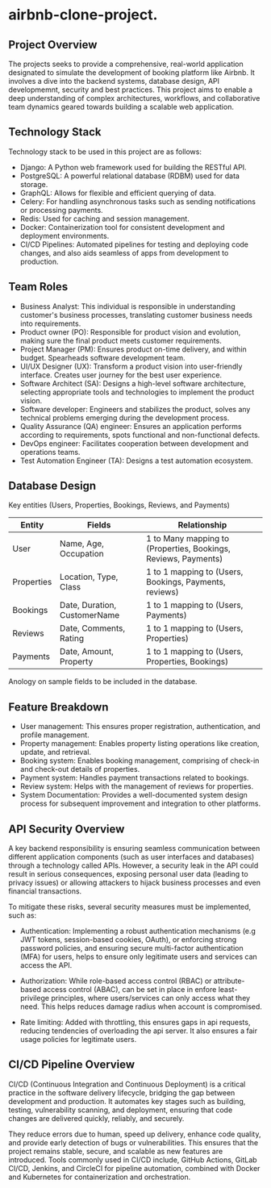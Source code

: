 # airbnb-clone-project.

## Project Overview

The projects seeks to provide a comprehensive, real-world application designated to simulate the development of booking platform like Airbnb. It involves a dive into the backend systems, database design, API developmemnt, security and best practices. This project aims to enable a deep understanding of complex architectures, workflows, and collaborative team dynamics geared towards building a scalable web application.

## Technology Stack

Technology stack to be used in this project are as follows:

- Django: A Python web framework used for building the RESTful API.
- PostgreSQL: A powerful relational database (RDBM) used for data storage.
- GraphQL: Allows for flexible and efficient querying of data.
- Celery: For handling asynchronous tasks such as sending notifications or processing payments.
- Redis: Used for caching and session management.
- Docker: Containerization tool for consistent development and deployment environments.
- CI/CD Pipelines: Automated pipelines for testing and deploying code changes, and also aids seamless of apps from development to production.

## Team Roles

- Business Analyst: This individual is responsible in understanding customer's business processes, translating customer business needs into requirements.
- Product owner (PO): Responsible for product vision and evolution, making sure the final product meets customer requirements.
- Project Manager (PM): Ensures product on-time delivery, and within budget. Spearheads software development team.
- UI/UX Designer (UX): Transform a product vision into user-friendly interface. Creates user journey for the best user experience.
- Software Architect (SA): Designs a high-level software architecture, selecting appropriate tools and technologies to implement the product vision.
- Software developer: Engineers and stabilizes the product, solves any technical problems emerging during the development process.
- Quality Assurance (QA) engineer: Ensures an application performs according to requirements, spots functional and non-functional defects.
- DevOps engineer: Facilitates cooperation between development and operations teams.
- Test Automation Engineer (TA): Designs a test automation ecosystem.

## Database Design

Key entities (Users, Properties, Bookings, Reviews, and Payments)

| Entity   | Fields   | Relationship                                                                       |
|----------|----------|------------------------------------------------------------------------------------|
| User     | Name, Age, Occupation    | 1 to Many mapping to (Properties, Bookings, Reviews, Payments)     |
| Properties    | Location, Type, Class   | 1 to 1 mapping to (Users, Bookings, Payments, reviews)         |
| Bookings | Date, Duration, CustomerName | 1 to 1 mapping to (Users, Payments) |
| Reviews | Date, Comments, Rating | 1 to 1 mapping to (Users, Properties) |
| Payments | Date, Amount, Property | 1 to 1 mapping to (Users, Properties, Bookings) |

Anology on sample fields to be included in the database.

## Feature Breakdown

- User management: This ensures proper registration, authentication, and profile management.
- Property management: Enables property listing operations like creation, update, and retrieval.
- Booking system: Enables booking management, comprising of check-in and check-out details of properties.
- Payment system: Handles payment transactions related to bookings.
- Review system: Helps with the management of reviews for properties.
- System Documentation: Provides a well-documented system design process for subsequent improvement and integration to other platforms.

## API Security Overview

A key backend responsibility is ensuring seamless communication between different application components (such as user interfaces and databases) through a technology called APIs. However, a security leak in the API could result in serious consequences, exposing personal user data (leading to privacy issues) or allowing attackers to hijack business processes and even financial transactions.

To mitigate these risks, several security measures must be implemented, such as:

- Authentication: Implementing a robust authentication mechanisms (e.g JWT tokens, session-based cookies, OAuth), or enforcing strong password policies, and ensuring secure multi-factor authentication (MFA) for users, helps to ensure only legitimate users and services can access the API.

- Authorization: While role-based access control (RBAC) or attribute-based access control (ABAC), can be set in place in enfore least-privilege principles, where users/services can only access what they need. This helps reduces damage radius when account is compromised.

- Rate limiting: Added with throttling, this ensures gaps in api requests, reducing tendencies of overloading the api server. It also ensures a fair usage policies for legitimate users.

## CI/CD Pipeline Overview

CI/CD (Continuous Integration and Continuous Deployment) is a critical practice in the software delivery lifecycle, bridging the gap between development and production. It automates key stages such as building, testing, vulnerability scanning, and deployment, ensuring that code changes are delivered quickly, reliably, and securely.

They reduce errors due to human, speed up delivery, enhance code quality, and provide early detection of bugs or vulnerabilities. This ensures that the project remains stable, secure, and scalable as new features are introduced. Tools commonly used in CI/CD include, GitHub Actions, GitLab CI/CD, Jenkins, and CircleCI for pipeline automation, combined with Docker and Kubernetes for containerization and orchestration.
